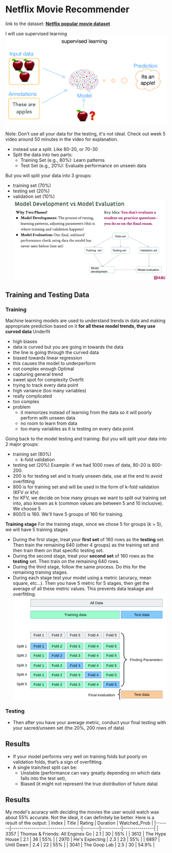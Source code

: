 # Netflix Movie Recommender

link to the dataset: **[Netflix popular movie dataset](https://www.kaggle.com/datasets/narayan63/netflix-popular-movies-dataset)**

I will use supervised learning
![supervised learning](image1.png)

Note: Don't use all your data for the testing, it's not ideal. Check out week 5 video around 50 minutes in the video for explanation.
- instead use a split. Like 80-20, or 70-30
- Split the data into two parts:
    - Training Set (e.g., 80%): Learn patterns
    - Test Set (e.g., 20%): Evaluate performance on unseen data

But you will split your data into 3 groups:
- training set (70%)
- testing set (20%)
- validation set (10%)
![model dev vs. model eval](image2.png)


## **Training and Testing Data**
### Training
Machine learning models are used to understand trends in data and making appropriate prediction based on it
**for all these model trends, they use curved data**
Underfit
- high biases
- data is curved but you are going in towards the data
- the line is going through the curved data
- biased towards linear regression
- this causes the model to underperform
- not complex enough
Optimal
- capturing general trend
- sweet spot for complexity
Overfit
- trying to track every data point
- high variance (too many variables)
- really complicated
- too complex
- problem
    - it memorizes instead of learning from the data so it will poorly perform with unseen data
    - no room to learn from data
    - too many variables as it is testing on every data point
    

Going back to the model testing and training:
But you will split your data into 2 major groups:
- training set (80%)
    - k-fold validation
- testing set (20%)
Example:
if we had 1000 rows of data, 80-20 is 800-200.
- 200 is for testing set and is truely unseen data, use at the end to avoid overfitting
- 800 is for training set and will be used in the form of k-fold validation (KFV or kfv)
- for KFV, we decide on how many groups we want to split out training set into, also known as k (common values are between 5 and 10 inclusive). We choose 5
- 800/5 is 160. We'll have 5 groups of 160 for training.

**Training stage**
For the training stage, since we chose 5 for groups (k = 5), we will have 5 training stages
- During the first stage, treat your **first set** of 160 rows as the **testing** set. Then train the remaining 640 (other 4 groups) as the training set and then train them on that specific testing set.
- During the second stage, treat your **second set** of 160 rows as the **testing** set. Then train on the remaining 640 rows.
- During the third stage, follow the same process. Do this for the remaining training stages.
- During each stage test your model using a metric (acuracy, mean square, etc...). Then you have 5 metric for 5 stages, then get the average of all these metric values. This prevents data leakage and overfitting.
![k-cross validation](image3.png)

### Testing
- Then after you have your average metric, conduct your final testing with your sacred/unseen set (the 20%, 200 rows of data)

## **Results**
- If your model performs very well on training folds but poorly on validation folds, that’s a sign of overfitting.
- A single train/test split can be:
    - Unstable (performance can vary greatly depending on which data falls into the test set),
    - Biased (it might not represent the true distribution of future data)


## Results
My model's acuracy with deciding the movies the user would watch was about 55% accurate. Not the ideal, it can definitely be better.
Here is a result of the output:
| Index | Title                            | Rating | Duration | Watched_Prob |
|-------|----------------------------------|--------|----------|---------------|
| 3357  | Thomas & Friends: All Engines Go | 2.1    | 30       | 55%           |
| 3612  | The Hype House                   | 2.1    | 36       | 55%           |
| 2970  | He's Expecting                   | 2.3    | 23       | 55%           |
| 6897  | Until Dawn                       | 2.4    | 22       | 55%           |
| 3041  | The Goop Lab                     | 2.5    | 30       | 54.9%         |

